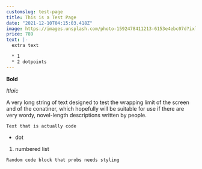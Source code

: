 ```yaml
---
customslug: test-page
title: This is a Test Page
date: "2021-12-10T04:15:03.418Z"
image: https://images.unsplash.com/photo-1592478411213-6153e4ebc07d?ixlib=rb-1.2.1&ixid=MnwxMjA3fDB8MHxwaG90by1wYWdlfHx8fGVufDB8fHx8&auto=format&fit=crop&w=1112&q=80
price: 789
text: |-
  extra text

  * 1
  * 2 dotpoints
---
```


**Bold**

_Itlaic_

A very long string of text designed to test the wrapping limit of the screen and of the conatiner, which hopefully will be suitable for use if there are very wordy, novel-length descriptions written by people.

`Text that is actually code`

- dot

1. numbered list

```
Random code block that probs needs styling
```
